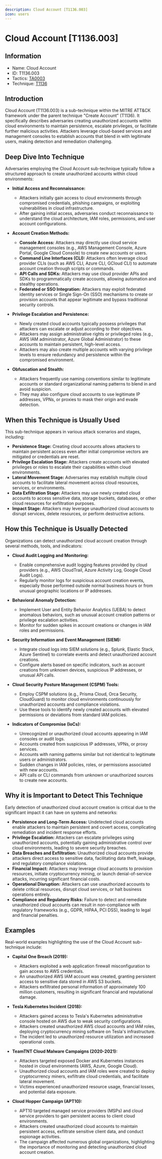 ```yaml
---
description: Cloud Account [T1136.003]
icon: users
---
```


# Cloud Account [T1136.003]

## Information

- Name: Cloud Account
- ID: T1136.003
- Tactics: [TA0003](../TA0003/TA0003.md)
- Technique: [T1136](./T1136.md)

## Introduction

Cloud Account (T1136.003) is a sub-technique within the MITRE ATT&CK framework under the parent technique "Create Account" (T1136). It specifically describes adversaries creating unauthorized accounts within cloud environments to maintain persistence, escalate privileges, or facilitate further malicious activities. Attackers leverage cloud-based services and management consoles to establish accounts that blend in with legitimate users, making detection and remediation challenging.

## Deep Dive Into Technique

Adversaries employing the Cloud Account sub-technique typically follow a structured approach to create unauthorized accounts within cloud environments:

- **Initial Access and Reconnaissance:**

  - Attackers initially gain access to cloud environments through compromised credentials, phishing campaigns, or exploiting vulnerabilities in cloud infrastructure.
  - After gaining initial access, adversaries conduct reconnaissance to understand the cloud architecture, IAM roles, permissions, and user account configurations.

- **Account Creation Methods:**

  - **Console Access:** Attackers may directly use cloud service management consoles (e.g., AWS Management Console, Azure Portal, Google Cloud Console) to create new accounts or users.
  - **Command Line Interfaces (CLI):** Attackers often leverage cloud provider CLIs (such as AWS CLI, Azure CLI, GCloud CLI) to automate account creation through scripts or commands.
  - **API Calls and SDKs:** Attackers may use cloud provider APIs and SDKs to programmatically create accounts, allowing automation and stealthy operations.
  - **Federated or SSO Integration:** Attackers may exploit federated identity services or Single Sign-On (SSO) mechanisms to create or provision accounts that appear legitimate and bypass traditional security controls.

- **Privilege Escalation and Persistence:**

  - Newly created cloud accounts typically possess privileges that attackers can escalate or adjust according to their objectives.
  - Attackers may assign administrative rights or privileged roles (e.g., AWS IAM administrator, Azure Global Administrator) to these accounts to maintain persistent, high-level access.
  - Attackers may also create multiple accounts with varying privilege levels to ensure redundancy and persistence within the compromised environment.

- **Obfuscation and Stealth:**
  - Attackers frequently use naming conventions similar to legitimate accounts or standard organizational naming patterns to blend in and avoid suspicion.
  - They may also configure cloud accounts to use legitimate IP addresses, VPNs, or proxies to mask their origin and evade detection.

## When this Technique is Usually Used

This sub-technique appears in various attack scenarios and stages, including:

- **Persistence Stage:** Creating cloud accounts allows attackers to maintain persistent access even after initial compromise vectors are mitigated or credentials are reset.
- **Privilege Escalation Stage:** Attackers create accounts with elevated privileges or roles to escalate their capabilities within cloud environments.
- **Lateral Movement Stage:** Adversaries may establish multiple cloud accounts to facilitate lateral movement across cloud resources, services, or environments.
- **Data Exfiltration Stage:** Attackers may use newly created cloud accounts to access sensitive data, storage buckets, databases, or other cloud resources for exfiltration purposes.
- **Impact Stage:** Attackers may leverage unauthorized cloud accounts to disrupt services, delete resources, or perform destructive actions.

## How this Technique is Usually Detected

Organizations can detect unauthorized cloud account creation through several methods, tools, and indicators:

- **Cloud Audit Logging and Monitoring:**

  - Enable comprehensive audit logging features provided by cloud providers (e.g., AWS CloudTrail, Azure Activity Log, Google Cloud Audit Logs).
  - Regularly monitor logs for suspicious account creation events, especially those performed outside normal business hours or from unusual geographic locations or IP addresses.

- **Behavioral Anomaly Detection:**

  - Implement User and Entity Behavior Analytics (UEBA) to detect anomalous behaviors, such as unusual account creation patterns or privilege escalation activities.
  - Monitor for sudden spikes in account creations or changes in IAM roles and permissions.

- **Security Information and Event Management (SIEM):**

  - Integrate cloud logs into SIEM solutions (e.g., Splunk, Elastic Stack, Azure Sentinel) to correlate events and detect unauthorized account creations.
  - Configure alerts based on specific indicators, such as account creations from unknown devices, suspicious IP addresses, or unusual API calls.

- **Cloud Security Posture Management (CSPM) Tools:**

  - Employ CSPM solutions (e.g., Prisma Cloud, Orca Security, CloudGuard) to monitor cloud environments continuously for unauthorized accounts and compliance violations.
  - Use these tools to identify newly created accounts with elevated permissions or deviations from standard IAM policies.

- **Indicators of Compromise (IoCs):**
  - Unrecognized or unauthorized cloud accounts appearing in IAM consoles or audit logs.
  - Accounts created from suspicious IP addresses, VPNs, or proxy services.
  - Accounts with naming patterns similar but not identical to legitimate users or administrators.
  - Sudden changes in IAM policies, roles, or permissions associated with new accounts.
  - API calls or CLI commands from unknown or unauthorized sources to create new accounts.

## Why it is Important to Detect This Technique

Early detection of unauthorized cloud account creation is critical due to the significant impact it can have on systems and networks:

- **Persistence and Long-Term Access:** Undetected cloud accounts enable attackers to maintain persistent and covert access, complicating remediation and incident response efforts.
- **Privilege Escalation:** Attackers can escalate privileges using unauthorized accounts, potentially gaining administrative control over cloud environments, leading to severe security breaches.
- **Data Breaches and Exfiltration:** Unauthorized cloud accounts provide attackers direct access to sensitive data, facilitating data theft, leakage, and regulatory compliance violations.
- **Financial Impact:** Attackers may leverage cloud accounts to provision resources, initiate cryptocurrency mining, or launch denial-of-service attacks, incurring significant financial costs.
- **Operational Disruption:** Attackers can use unauthorized accounts to delete critical resources, disrupt cloud services, or halt business operations entirely.
- **Compliance and Regulatory Risks:** Failure to detect and remediate unauthorized cloud accounts can result in non-compliance with regulatory frameworks (e.g., GDPR, HIPAA, PCI DSS), leading to legal and financial penalties.

## Examples

Real-world examples highlighting the use of the Cloud Account sub-technique include:

- **Capital One Breach (2019):**

  - Attackers exploited a web application firewall misconfiguration to gain access to AWS credentials.
  - An unauthorized AWS IAM account was created, granting persistent access to sensitive data stored in AWS S3 buckets.
  - Attackers exfiltrated personal information of approximately 100 million customers, resulting in significant financial and reputational damage.

- **Tesla Kubernetes Incident (2018):**

  - Attackers gained access to Tesla's Kubernetes administrative console hosted on AWS due to weak security configurations.
  - Attackers created unauthorized AWS cloud accounts and IAM roles, deploying cryptocurrency mining software on Tesla's infrastructure.
  - The incident led to unauthorized resource utilization and increased operational costs.

- **TeamTNT Cloud Malware Campaigns (2020-2021):**

  - Attackers targeted exposed Docker and Kubernetes instances hosted in cloud environments (AWS, Azure, Google Cloud).
  - Unauthorized cloud accounts and IAM roles were created to deploy cryptocurrency miners, exfiltrate cloud credentials, and facilitate lateral movement.
  - Victims experienced unauthorized resource usage, financial losses, and potential data exposure.

- **Cloud Hopper Campaign (APT10):**
  - APT10 targeted managed service providers (MSPs) and cloud service providers to gain persistent access to client cloud environments.
  - Attackers created unauthorized cloud accounts to maintain persistent access, exfiltrate sensitive client data, and conduct espionage activities.
  - The campaign affected numerous global organizations, highlighting the importance of monitoring and detecting unauthorized cloud account creation.
